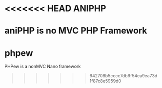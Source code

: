 <<<<<<< HEAD
ANIPHP
======

aniPHP is no MVC PHP Framework
=======
phpew
=====

PHPew is a nonMVC Nano framework
>>>>>>> 642708b5cccc7db6f54ea9ea73d1f87c8e5959d0
